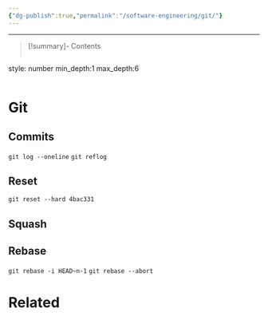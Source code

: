 ```yaml
---
{"dg-publish":true,"permalink":"/software-engineering/git/"}
---
```


---

>[!summary]- Contents
>```toc
style: number
min_depth:1
max_depth:6 
>```

# Git

## Commits
`git log --oneline`
`git reflog`

## Reset
`git reset --hard 4bac331`
## Squash
## Rebase
`git rebase -i HEAD~n-1`
`git rebase --abort`

# Related
